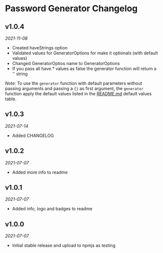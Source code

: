 # Password Generator Changelog

## v1.0.4

_2021-11-08_

- Created haveStrings option
- Validated values for GeneratorOptions for make it optionals (with default values)
- Changed GeneratorOptios name to GeneratorOptions
- If you pass all have.\* values as false the generator function will return a '' string

_Note_: To use the `generator` function with default parameters without passing arguments and passing a `{}` as first argument, the `generator` function apply the default values listed in the [README.md](https://github.com/fsjorgeluis/password-generator/blob/main/README.md) default values table.

## v1.0.3

_2021-07-14_

- Added CHANGELOG

## v1.0.2

_2021-07-07_

- Added more info to readme

## v1.0.1

_2021-07-07_

- Added info, logo and badges to readme

## v1.0.0

_2021-07-07_

- Initial stable release and upload to npmjs as testing

